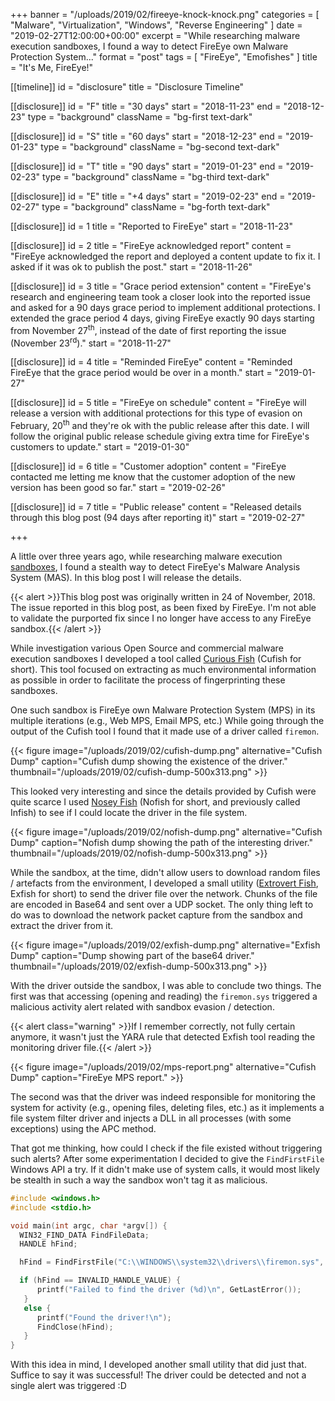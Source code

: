 +++
banner = "/uploads/2019/02/fireeye-knock-knock.png"
categories = [ "Malware", "Virtualization", "Windows", "Reverse Engineering" ]
date = "2019-02-27T12:00:00+00:00"
excerpt = "While researching malware execution sandboxes, I found a way to detect FireEye own Malware Protection System..."
format = "post"
tags = [ "FireEye", "Emofishes" ]
title = "It's Me, FireEye!"

[[timeline]]
id = "disclosure"
title = "Disclosure Timeline"

[[disclosure]]
id = "F"
title = "30 days"
start = "2018-11-23"
end = "2018-12-23"
type = "background"
className = "bg-first text-dark"

[[disclosure]]
id = "S"
title = "60 days"
start = "2018-12-23"
end = "2019-01-23"
type = "background"
className = "bg-second text-dark"

[[disclosure]]
id = "T"
title = "90 days"
start = "2019-01-23"
end = "2019-02-23"
type = "background"
className = "bg-third text-dark"

[[disclosure]]
id = "E"
title = "+4 days"
start = "2019-02-23"
end = "2019-02-27"
type = "background"
className = "bg-forth text-dark"

[[disclosure]]
id = 1
title = "Reported to FireEye"
start = "2018-11-23"

[[disclosure]]
id = 2
title = "FireEye acknowledged report"
content = "FireEye acknowledged the report and deployed a content update to fix it. I asked if it was ok to publish the post."
start = "2018-11-26"

[[disclosure]]
id = 3
title = "Grace period extension"
content = "FireEye's research and engineering team took a closer look into the reported issue and asked for a 90 days grace period to implement additional protections. I extended the grace period 4 days, giving FireEye exactly 90 days starting from November 27<sup>th</sup>, instead of the date of first reporting the issue (November 23<sup>rd</sup>)."
start = "2018-11-27"

[[disclosure]]
id = 4
title = "Reminded FireEye"
content = "Reminded FireEye that the grace period would be over in a month."
start = "2019-01-27"

[[disclosure]]
id = 5
title = "FireEye on schedule"
content = "FireEye will release a version with additional protections for this type of evasion on February, 20<sup>th</sup> and they're ok with the public release after this date. I will follow the original public release schedule giving extra time for FireEye's customers to update."
start = "2019-01-30"

[[disclosure]]
id = 6
title = "Customer adoption"
content = "FireEye contacted me letting me know that the customer adoption of the new version has been good so far."
start = "2019-02-26"

[[disclosure]]
id = 7
title = "Public release"
content = "Released details through this blog post (94 days after reporting it)"
start = "2019-02-27"

+++

A little over three years ago, while researching malware execution [sandboxes][1], I found a stealth way to detect FireEye's Malware Analysis System (MAS). In this blog post I will release the details.

<!--more-->

{{< alert >}}This blog post was originally written in 24 of November, 2018. The issue reported in this blog post, as been fixed by FireEye. I'm not able to validate the purported fix since I no longer have access to any FireEye sandbox.{{< /alert >}}

While investigation various Open Source and commercial malware execution sandboxes I developed a tool called [Curious Fish][2] (Cufish for short). This tool focused on extracting as much environmental information as possible in order to facilitate the process of fingerprinting these sandboxes.

One such sandbox is FireEye own Malware Protection System (MPS) in its multiple iterations (e.g., Web MPS, Email MPS, etc.) While going through the output of the Cufish tool I found that it made use of a driver called `firemon`.

{{< figure image="/uploads/2019/02/cufish-dump.png" alternative="Cufish Dump" caption="Cufish dump showing the existence of the driver." thumbnail="/uploads/2019/02/cufish-dump-500x313.png" >}}

This looked very interesting and since the details provided by Cufish were quite scarce I used [Nosey Fish][3] (Nofish for short, and previously called Infish) to see if I could locate the driver in the file system.

{{< figure image="/uploads/2019/02/nofish-dump.png" alternative="Cufish Dump" caption="Nofish dump showing the path of the interesting driver." thumbnail="/uploads/2019/02/nofish-dump-500x313.png" >}}

While the sandbox, at the time, didn't allow users to download random files / artefacts from the environment, I developed a small utility ([Extrovert Fish][1], Exfish for short) to send the driver file over the network. Chunks of the file are encoded in Base64 and  sent over a UDP socket. The only thing left to do was to download the network packet capture from the sandbox and extract the driver from it.

{{< figure image="/uploads/2019/02/exfish-dump.png" alternative="Exfish Dump" caption="Dump showing part of the base64 driver." thumbnail="/uploads/2019/02/exfish-dump-500x313.png" >}}

With the driver outside the sandbox, I was able to conclude two things. The first was that accessing (opening and reading) the `firemon.sys` triggered a malicious activity alert related with sandbox evasion / detection.

{{< alert class="warning" >}}If I remember correctly, not fully certain anymore, it wasn't just the YARA rule that detected Exfish tool reading the monitoring driver file.{{< /alert >}}

{{< figure image="/uploads/2019/02/mps-report.png" alternative="Cufish Dump" caption="FireEye MPS report." >}}

The second was that the driver was indeed responsible for monitoring the system for activity (e.g., opening files, deleting files, etc.) as it implements a file system filter driver and injects a DLL in all processes (with some exceptions) using the APC method.

That got me thinking, how could I check if the file existed without triggering such alerts? After some experimentation I decided to give the `FindFirstFile` Windows API a try. If it didn't make use of system calls, it would most likely be stealth in such a way the sandbox won't tag it as malicious.

```cc {linenos=inline}
#include <windows.h>
#include <stdio.h>

void main(int argc, char *argv[]) {
  WIN32_FIND_DATA FindFileData;
  HANDLE hFind;

  hFind = FindFirstFile("C:\\WINDOWS\\system32\\drivers\\firemon.sys", &FindFileData);

  if (hFind == INVALID_HANDLE_VALUE) {
      printf("Failed to find the driver (%d)\n", GetLastError());
   }
   else {
      printf("Found the driver!\n");
      FindClose(hFind);
   }
}
```

With this idea in mind, I developed another small utility that did just that. Suffice to say it was successful! The driver could be detected and not a single alert was triggered :D

[1]: /project/emofishes/ "Emofishes Project"
[2]: /2015/06/12/curious-fish-is-curious/ "Curious Fish Is Curious Post"
[3]: /2015/06/26/emotional-fishes-are-emotional/ "Emotional Fishes Are Emotional Post"
